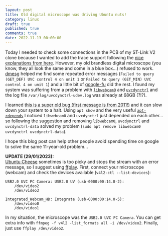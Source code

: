 ```yaml
---
layout: post
title: Old digital microscope was driving Ubuntu nuts!
category: linux
draft: true
published: true
comments: true
date: 2022-11-13 00:00:00
---
```


Today I needed to check some connections in the PCB of my ST-Link V2 clone because I wanted to add the trace support following the [nice explanations from here](https://lujji.github.io/blog/stlink-clone-trace/). However, my old brandless digital microscope (you know, they all look the same and come in a blue box...) refused to work. [dmesg](https://man7.org/linux/man-pages/man1/dmesg.1.html) helped me find some repeated error messages (`Failed to query (GET_DEF) UVC control 4 on unit 1` or `Failed to query (GET_MIN) UVC control 4 on unit 1`) and a little bit of [google-fu](https://en.wiktionary.org/wiki/Google-fu) did the rest. I found my system was suffering from a problem with [`libwebcam0`](https://packages.debian.org/sid/libwebcam0) and [`uvcdynctrl`](https://manpages.ubuntu.com/manpages/xenial/man1/uvcdynctrl.1.html) and the log file `/var/log/uvcdynctrl-udev.log` was already at 68GB (?!?).

I learned [this is a super old bug (first message is from 2011!)](https://bugs.launchpad.net/ubuntu/+source/libwebcam/+bug/811604) and it can slow down your system to a halt.  Using `apt show` and the very useful [`apt-rdepends`](https://manpages.ubuntu.com/manpages/bionic/man1/apt-rdepends.1.html) I noticed `libwebcam0` and `uvcdynctrl` just depended on each other... so following the suggestion and removing `libwebcam0`, `uvcdynctrl` and `uvcdynctrl-data` solved my problem (`sudo apt remove libwebcam0 uvcdynctrl uvcdynctrl-data`).

I hope this blog post can help other people avoid spending time on google to solve the same 11-year-old problem...


**UPDATE (29/01/2023):**     
[Ubuntu Cheese](https://manpages.ubuntu.com/manpages/xenial/man1/cheese.1.html) sometimes is too picky and stops the stream with an error message, so I suggest using [ffplay](https://ffmpeg.org/ffplay.html). First, connect your microscope (webcam) and check the devices available (`v4l2-ctl --list-devices`):
```
USB2.0 UVC PC Camera: USB2.0 UV (usb-0000:00:14.0-2):
	/dev/video2
	/dev/video3

Integrated_Webcam_HD: Integrate (usb-0000:00:14.0-5):
	/dev/video0
	/dev/video1
```

In my situation, the microscope was the `USB2.0 UVC PC Camera`. You can get extra info with `ffmpeg -f v4l2 -list_formats all -i /dev/video2`. Finally, just use `ffplay /dev/video2`.